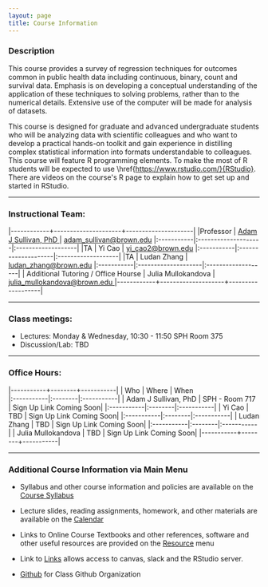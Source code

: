 ```yaml
---
layout: page
title: Course Information
---
```

### Description


This course provides a survey of regression techniques for outcomes common in public health data including continuous, binary, count and survival data.  Emphasis is on developing a conceptual understanding of the application of these techniques to solving problems, rather than to the numerical details. Extensive use of the computer will be made for analysis of datasets.

This course is designed for graduate and advanced undergraduate students who will be analyzing data with scientific colleagues and who want to develop a practical hands-on toolkit and gain experience in distilling complex statistical information into formats understandable to colleagues. This course will feature R programming elements. To make the most of R students will be expected to use \href{https://www.rstudio.com/}{RStudio}. There are videos on the course's R page to explain how to get set up and started in RStudio. 



* * *

### Instructional Team:

|------------+---------------------+---------------------|
|Professor   | [Adam J Sullivan, PhD ](https://vivo.brown.edu/display/asulliv3) | [adam_sullivan@brown.edu](mailto:adam_sullivan@brown.edu)
|:-----------|:--------------------|:-------------------|
|TA         | Yi Cao   | [yi_cao2@brown.edu](mailto:yi_cao2@brown.edu) 
|:-----------|:--------------------|:-------------------|
|TA         | Ludan Zhang | [ludan_zhang@brown.edu](mailto:ludan_zhang@brown.edu) 
|:-----------|:--------------------|:-------------------|
| Additional Tutoring / Office Hourse         | Julia Mullokandova   | [julia_mullokandova@brown.edu ](mailto:julia_mullokandova@brown.edu ) 
|------------+--------------------+-------------------|



* * *

### Class meetings:

* Lectures: Monday & Wednesday, 10:30 - 11:50 SPH Room 375
* Discussion/Lab: TBD


* * *

### <a name="oh"></a>Office Hours:

|-----------+--------+-----------|
| Who       |  Where | When      
|:-----------|:--------|:-----------|
| Adam J Sullivan, PhD |  SPH - Room 717 |  Sign Up Link Coming Soon|
|:-----------|:--------|:-----------|
| Yi Cao |  TBD |  Sign Up Link Coming Soon|
|:-----------|:--------|:-----------|
| Ludan Zhang |  TBD |  Sign Up Link Coming Soon|
|:-----------|:--------|:-----------|
| Julia Mullokandova |  TBD |  Sign Up Link Coming Soon|
|-----------+--------+-----------|

* * *

### Additional Course Information via Main Menu

* Syllabus and other course information and policies are available on the [Course
Syllabus]({{site.baseurl}}/syllabus)

* Lecture slides, reading assignments, homework, and other materials
are available on the  [Calendar]({{site.baseurl}}/calendar)

* Links to Online Course Textbooks and other references, software  and other
  useful resources are provided on the
  [Resource]({{site.baseurl}}/resources) menu

* Link to [Links]({{site.baseurl}}/links) allows access to canvas, slack and the RStudio server. 

* [Github](http://github.com/php-1511-2511) for Class Github Organization
  
  





